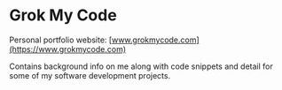 # Grok My Code
Personal portfolio website: [www.grokmycode.com](https://www.grokmycode.com)

Contains background info on me along with code snippets and detail for some of my software development projects.
